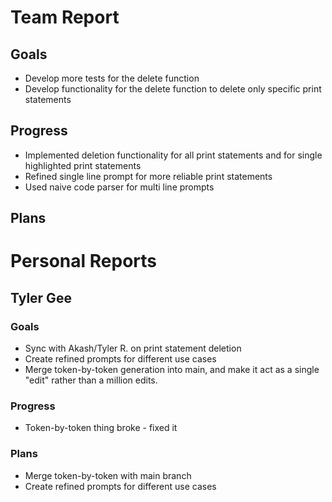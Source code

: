 # Team Report

## Goals
- Develop more tests for the delete function
- Develop functionality for the delete function to delete only specific print statements

## Progress
- Implemented deletion functionality for all print statements and for single highlighted print statements
- Refined single line prompt for more reliable print statements
- Used naive code parser for multi line prompts

## Plans


# Personal Reports

## Tyler Gee

### Goals
- Sync with Akash/Tyler R. on print statement deletion
- Create refined prompts for different use cases
- Merge token-by-token generation into main, and make it act as a single "edit" rather than a million edits.

### Progress
- Token-by-token thing broke - fixed it

### Plans
- Merge token-by-token with main branch
- Create refined prompts for different use cases


